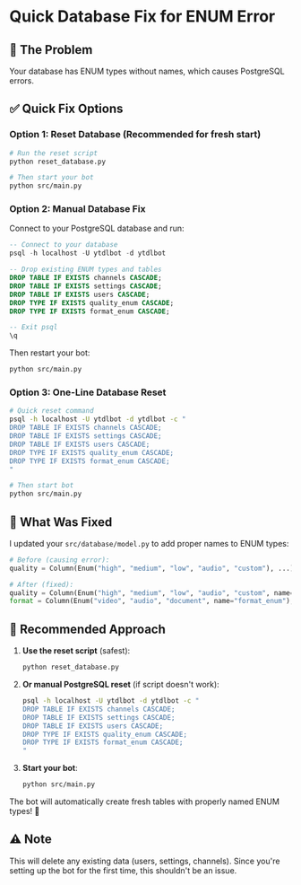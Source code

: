 # Quick Database Fix for ENUM Error

## 🚨 The Problem
Your database has ENUM types without names, which causes PostgreSQL errors.

## ✅ Quick Fix Options

### Option 1: Reset Database (Recommended for fresh start)

```bash
# Run the reset script
python reset_database.py

# Then start your bot
python src/main.py
```

### Option 2: Manual Database Fix

Connect to your PostgreSQL database and run:

```sql
-- Connect to your database
psql -h localhost -U ytdlbot -d ytdlbot

-- Drop existing ENUM types and tables
DROP TABLE IF EXISTS channels CASCADE;
DROP TABLE IF EXISTS settings CASCADE; 
DROP TABLE IF EXISTS users CASCADE;
DROP TYPE IF EXISTS quality_enum CASCADE;
DROP TYPE IF EXISTS format_enum CASCADE;

-- Exit psql
\q
```

Then restart your bot:
```bash
python src/main.py
```

### Option 3: One-Line Database Reset

```bash
# Quick reset command
psql -h localhost -U ytdlbot -d ytdlbot -c "
DROP TABLE IF EXISTS channels CASCADE;
DROP TABLE IF EXISTS settings CASCADE;
DROP TABLE IF EXISTS users CASCADE;
DROP TYPE IF EXISTS quality_enum CASCADE;
DROP TYPE IF EXISTS format_enum CASCADE;
"

# Then start bot
python src/main.py
```

## 🔧 What Was Fixed

I updated your `src/database/model.py` to add proper names to ENUM types:

```python
# Before (causing error):
quality = Column(Enum("high", "medium", "low", "audio", "custom"), ...)

# After (fixed):
quality = Column(Enum("high", "medium", "low", "audio", "custom", name="quality_enum"), ...)
format = Column(Enum("video", "audio", "document", name="format_enum"), ...)
```

## 🎯 Recommended Approach

1. **Use the reset script** (safest):
   ```bash
   python reset_database.py
   ```

2. **Or manual PostgreSQL reset** (if script doesn't work):
   ```bash
   psql -h localhost -U ytdlbot -d ytdlbot -c "
   DROP TABLE IF EXISTS channels CASCADE;
   DROP TABLE IF EXISTS settings CASCADE;
   DROP TABLE IF EXISTS users CASCADE;
   DROP TYPE IF EXISTS quality_enum CASCADE;
   DROP TYPE IF EXISTS format_enum CASCADE;
   "
   ```

3. **Start your bot**:
   ```bash
   python src/main.py
   ```

The bot will automatically create fresh tables with properly named ENUM types! 🎉

## ⚠️ Note

This will delete any existing data (users, settings, channels). Since you're setting up the bot for the first time, this shouldn't be an issue.
